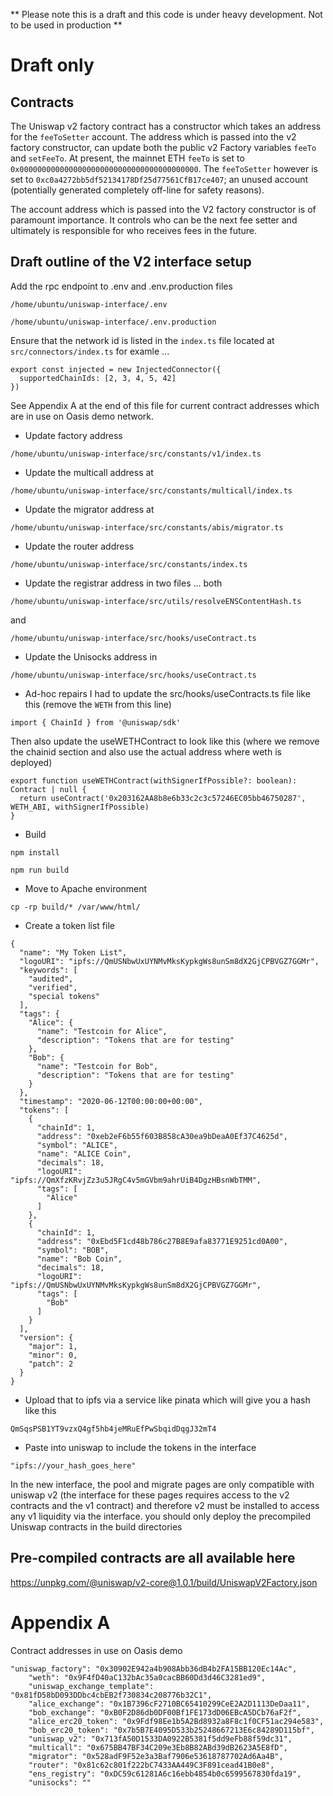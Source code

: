 ** Please note this is a draft and this code is under heavy development. Not to be used in production **

# Draft only

## Contracts

The Uniswap v2 factory contract has a constructor which takes an address for the `feeToSetter` account.
The address which is passed into the v2 factory constructor, can update both the public v2 Factory variables `feeTo` and `setFeeTo`. 
At present, the mainnet ETH `feeTo` is set to `0x0000000000000000000000000000000000000000`.
The `feeToSetter` however is set to `0xc0a4272bb5df52134178Df25d77561CfB17ce407`; an unused account (potentially generated completely off-line for safety reasons).

The account address which is passed into the V2 factory constructor is of paramount importance. It controls who can be the next fee setter and ultimately is responsible for who receives fees in the future.

## Draft outline of the V2 interface setup

Add the rpc endpoint to .env and .env.production files

```
/home/ubuntu/uniswap-interface/.env
```
```
/home/ubuntu/uniswap-interface/.env.production
```

Ensure that the network id is listed in the `index.ts` file located at `src/connectors/index.ts` for examle ...

```
export const injected = new InjectedConnector({
  supportedChainIds: [2, 3, 4, 5, 42]
})

```


See Appendix A at the end of this file for current contract addresses which are in use on Oasis demo network.

* Update factory address

```
/home/ubuntu/uniswap-interface/src/constants/v1/index.ts
```

* Update the multicall address at 
```
/home/ubuntu/uniswap-interface/src/constants/multicall/index.ts
```

* Update the migrator address at 
```
/home/ubuntu/uniswap-interface/src/constants/abis/migrator.ts
```

* Update the router address 
```
/home/ubuntu/uniswap-interface/src/constants/index.ts 
```

* Update the registrar address in two files ... both

```
/home/ubuntu/uniswap-interface/src/utils/resolveENSContentHash.ts
```
and
```
/home/ubuntu/uniswap-interface/src/hooks/useContract.ts
```

* Update the Unisocks address in 
```
/home/ubuntu/uniswap-interface/src/hooks/useContract.ts
```

* Ad-hoc repairs
I had to update the src/hooks/useContracts.ts file like this (remove the `WETH` from this line)
```
import { ChainId } from '@uniswap/sdk'
```
Then also update the useWETHContract to look like this (where we remove the chainid section and also use the actual address where weth is deployed)
```
export function useWETHContract(withSignerIfPossible?: boolean): Contract | null {
  return useContract('0x203162AA8b8e6b33c2c3c57246EC05bb46750287', WETH_ABI, withSignerIfPossible)
}

```
* Build

```
npm install
```

```
npm run build
```

* Move to Apache environment

```
cp -rp build/* /var/www/html/
```
* Create a token list file 

```
{
  "name": "My Token List",
  "logoURI": "ipfs://QmUSNbwUxUYNMvMksKypkgWs8unSm8dX2GjCPBVGZ7GGMr",
  "keywords": [
    "audited",
    "verified",
    "special tokens"
  ],
  "tags": {
    "Alice": {
      "name": "Testcoin for Alice",
      "description": "Tokens that are for testing"
    },
    "Bob": {
      "name": "Testcoin for Bob",
      "description": "Tokens that are for testing"
    }
  },
  "timestamp": "2020-06-12T00:00:00+00:00",
  "tokens": [
    {
      "chainId": 1,
      "address": "0xeb2eF6b55f603B858cA30ea9bDeaA0Ef37C4625d",
      "symbol": "ALICE",
      "name": "ALICE Coin",
      "decimals": 18,
      "logoURI": "ipfs://QmXfzKRvjZz3u5JRgC4v5mGVbm9ahrUiB4DgzHBsnWbTMM",
      "tags": [
        "Alice"
      ]
    },
    {
      "chainId": 1,
      "address": "0xEbd5F1cd48b786c27B8E9afa83771E9251cd0A00",
      "symbol": "BOB",
      "name": "Bob Coin",
      "decimals": 18,
      "logoURI": "ipfs://QmUSNbwUxUYNMvMksKypkgWs8unSm8dX2GjCPBVGZ7GGMr",
      "tags": [
        "Bob"
      ]
    }
  ],
  "version": {
    "major": 1,
    "minor": 0,
    "patch": 2
  }
}
```

* Upload that to ipfs via a service like pinata which will give you a hash like this

```
QmSqsPSB1YT9vzxQ4gf5hb4jeMRuEfPwSbqidDqgJ32mT4
```

* Paste into uniswap to include the tokens in the interface

```
"ipfs://your_hash_goes_here"
```

In the new interface, the pool and migrate pages are only compatible with uniswap v2 (the interface for these pages requires access to the v2 contracts and the v1 contract) and therefore v2 must be installed to access any v1 liquidity via the interface.
you should only deploy the precompiled Uniswap contracts in the build directories 

## Pre-compiled contracts are all available here

https://unpkg.com/@uniswap/v2-core@1.0.1/build/UniswapV2Factory.json


# Appendix A
Contract addresses in use on Oasis demo

```
"uniswap_factory": "0x30902E942a4b908Abb36dB4b2FA15BB120Ec14Ac",
    "weth": "0x9F4fD40aC132bAc35a0cacBB60Dd3d46C3281ed9",
    "uniswap_exchange_template": "0x81fD58bD093DDbc4cbEB2f730834c208776b32C1",
    "alice_exchange": "0x1B7396cF2710BC65410299CeE2A2D1113DeDaa11",
    "bob_exchange": "0xB0F2D86db0DF00Bf1FE173dD06EBcA5DCb76aF2f",
    "alice_erc20_token": "0x9Fdf98Ee1b5A2Bd8932a8F8c1f0CF51ac294e583",
    "bob_erc20_token": "0x7b5B7E4095D533b25248667213E6c84289D115bf",
    "uniswap_v2": "0x713fA50D1533DA0922B5381f5dd9eFb88f59dc31",
    "multicall": "0x675BB47BF34C209e3Eb8B82ABd39dB2623A5E8fD",
    "migrator": "0x528adF9F52e3a3Baf7906e53618787702Ad6Aa4B",
    "router": "0x81c62c801f222bC7433AA449C3F891cead41B0e8",
    "ens_registry": "0xDC59c61281A6c16ebb4854b0c6599567830fda19",
    "unisocks": ""
```